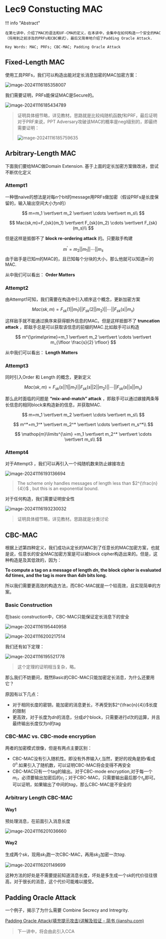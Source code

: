 # Lec9 Constucting MAC

!!! info "Abstract"

    在第七讲中，介绍了MAC的语法和UF-CMA的定义，在本讲中，会集中在如何构造一个安全的MAC（将用到之前涉及的PRFs和CBC模式），最后又简单地介绍了Padding Oracle Attack.
       
    Key Words: MAC; PRFs; CBC-MAC; Padding Oracle Attack

## Fixed-Length MAC

使用工具PRFs，我们可以构造出能对定长消息加密的MAC加密方案：

![image-20241116185358007](./Lec9.assets/image-20241116185358007.png) 

我们需要证明，PRFs能保证MAC是Secure的。

![image-20241116185434789](./Lec9.assets/image-20241116185434789.png)

> 证明具体细节略，详见教材。思路就是比较纯随机函数$f$和PRF，最后证明对于PRF来说，PPT Adversary攻破该MAC的概率是negl级别的，即最终需要证明：
>
> ![image-20241116185759635](./Lec9.assets/image-20241116185759635.png)

## Arbitrary-Length MAC

下面我们要给MAC做Domain Extension. 基于上面的定长加密方案做改进，尝试不断优化定义

### Attempt1

一种很naive的想法是对每$n$个bit的message用PRFs做加密（假设PRFs是长度保留的，输入输出空间大小为$n$的）


$$
m=m_1 \vert\vert m_2 \vert\vert \cdots \vert\vert m_s\\
$$

$$
Mac(sk,m)=F_{sk}(m_1) \vert\vert F_{sk}(m_2) \cdots \vert\vert F_{sk}(m_s)\\
$$


但是这样是抵御不了 **block re-ordering attack** 的。只要敌手构建


$$
m^{\prime}=m_2 \vert\vert m_1 \vert\vert \cdots \vert\vert m_s
$$
由于敌手是已知$m$的MAC的，且已知每个分块的大小，那么他就可以知道$m^{\prime}$的MAC.

从中我们可以看出： **Order Matters**

### Attempt2

由Attempt1可知，我们需要在构造中引入顺序这个概念，更新加密方案


$$
Mac(sk,m)=F_{sk}(1\vert\vert m_1) \vert\vert F_{sk}(2\vert\vert m_2)\vert\vert \cdots \vert\vert F_{sk}(s\vert\vert m_s)
$$


这样敌手就不能通过换序来获得额外信息的MAC。但是这样抵御不了 **truncation attack** ，即敌手总是可以获取该信息的前缀的MAC.比如敌手可以构造


$$
m^{\prime\prime}=m_1 \vert\vert m_2 \vert\vert \cdots \vert\vert m_{\lfloor \frac{s}{2} \rfloor}
$$


从中我们可以看出： **Length Matters**

### Attempt3

同时引入Order 和 Length 的概念，更新定义


$$
Mac(sk,m)=F_{sk}(s\vert\vert 1\vert\vert m_1) \vert\vert F_{sk}(s\vert\vert 2\vert\vert m_2)\vert\vert \cdots \vert\vert F_{sk}(s\vert\vert s\vert\vert m_s)
$$


那么此时面临的问题是 **“mix-and-match” attack** ，即敌手可以通过嫁接两条等长信息的相同block来构造新的信息，并获取MAC.


$$
m=m_1 \vert\vert m_2 \vert\vert \cdots \vert\vert m_s\\
$$

$$
m^*=m_1^* \vert\vert m_2^* \vert\vert \cdots \vert\vert m_s^*\\
$$

$$
\mathop{m}\limits^{\sim} =m_1 \vert\vert m_2^* \vert\vert \cdots \vert\vert m_s\\
$$


### Attempt4

对于Attempt3 ，我们可以再引入一个纯随机数来防止嫁接攻击

![image-20241116193136694](./Lec9.assets/image-20241116193136694.png)

> The scheme only handles messages of length less than $2^{\frac{n}{4}}$ , but this is an exponential bound.

对于任何构造，我们需要证明安全性

![image-20241116193230032](./Lec9.assets/image-20241116193230032.png)

> 证明具体细节略，详见教材。思路就是分类讨论

## CBC-MAC

根据上述第四种定义，我们成功从定长的MAC到了任意长的MAC加密方案，也就是说，任意长的安全MAC加密方案是可以被block cipher构造出来的。但是，这种构造是及其低效的，因为：

**To compute a tag on a message of length $dn$, the block cipher is evaluated $4d$ times, and the tag is more than $4dn$ bits long.**

所以我们需要更高效的构造方法，而CBC-MAC就是一个较高效，且实现简单的方案。

### Basic Construction

在basic construction中，CBC-MAC只能保证定长消息下的安全

![image-20241116195440958](./Lec9.assets/image-20241116195440958.png)

![image-20241116200217514](./Lec9.assets/image-20241116200217514.png)

我们还有如下定理：

![image-20241116195521778](./Lec9.assets/image-20241116195521778.png)

> 这个定理的证明相当复杂，略。

那么我们不妨要问，既然Basic的CBC-MAC只能加密定长消息，为什么还要用它？

原因有以下几点：

- 对于相同长度的密钥，能加密的消息更长，不再受到$2^{\frac{n}{4}}$长度的限制
- 更高效，对于长度为$dn$的消息，分成$d$个block，只需要进行$d$次的运算，并且最终输出长度仅为$n$的tag

### CBC-MAC vs. CBC-mode encryption

两者的加密模式很像，但是有两点主要区别：

- CBC-MAC没有引入随机性。即没有外界输入$r$,当然，更好的视角是把$r$看成$0^n$.如果引入了随机数，可以证明CBC-MAC将会变得不再安全
- CBC-MAC只有一个tag的输出。对于CBC-mode encryption,对于每一个$m_i$，必须要输出加密后的$c_i$；对于CBC-MAC，只需要输出最后那个$t_s$即可。可以证明，如果输出了中间的$tag$，那么CBC-MAC是不安全的

### Arbitrary Length CBC-MAC

#### Way1

预处理消息，在前面引入消息长度

![image-20241116201036660](./Lec9.assets/image-20241116201036660.png)

#### Way2

生成两个$sk$，现用$sk_1$跑一次CBC-MAC，再用$sk_2$加密一次$tag$.

![image-20241116201149699](./Lec9.assets/image-20241116201149699.png)

这种方法的好处是不需要提前知道消息长度，坏处是多生成一个$sk$的代价往往很高，对于很长的消息，这个代价可能难以接受。

## Padding Oracle Attack

一个例子，揭示了为什么需要 Combine Secrecy and Intregrity. 

[Padding Oracle Attack(填充提示攻击)详解及验证 - 简书 (jianshu.com)](https://www.jianshu.com/p/833582b2f560)

> 下一讲中，将会由此引入CCA
